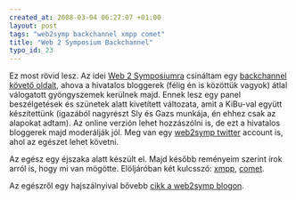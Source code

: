 ```yaml
--- 
created_at: 2008-03-04 06:27:07 +01:00
layout: post
tags: "web2symp backchannel xmpp comet"
title: "Web 2 Symposium Backchannel"
typo_id: 23
---
```

Ez most rövid lesz. Az idei [Web 2 Symposiumra](http://web23.ap.hu/) csináltam egy [backchannel követő oldalt][1], ahova a hivatalos bloggerek (félig én is közöttük vagyok) átlal válogatott gyöngyszemek kerülnek majd. Ennek lesz egy panel beszélgetések és szünetek alatt kivetített változata, amit a KiBu-val együtt készítettünk (igazából nagyrészt Sly és Gazs munkája, én ehhez csak az alapokat adtam). Az online verzión lehet hozzászólni is, de ezt a hivatalos bloggerek majd moderálják jól. Meg van egy [web2symp twitter][2] account is, ahol az egészet lehet követni.

Az egész egy éjszaka alatt készült el. Majd később reményeim szerint írok arról is, hogy mi van mögötte. Elöljáróban két kulcsszó: [xmpp][3], [comet][4].

Az egészről egy hajszálnyival bővebb [cikk a web2symp blogon][5].

[1]: http://backchannel.lackac.hu/channels/web23
[2]: http://twitter.com/web2symp
[3]: http://en.wikipedia.org/wiki/Extensible_Messaging_and_Presence_Protocol
[4]: http://en.wikipedia.org/wiki/Comet_(programming)
[5]: http://web2symp.blog.hu/2008/03/04/hivatalos_backchannel

